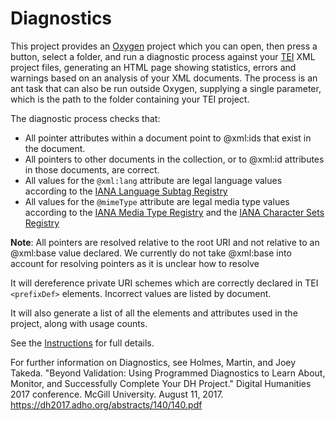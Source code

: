 # Diagnostics

This project provides an [Oxygen](https://www.oxygenxml.com) project which you can open, then press a button, select a folder, and run a diagnostic process against your [TEI](https://www.tei-c.org) XML project files, generating an HTML page showing statistics, errors and warnings based on an analysis of your XML documents. The process is an ant task that can also be run outside Oxygen, supplying a single parameter, which is the path to the folder containing your TEI project.

The diagnostic process checks that:

 - All pointer attributes within a document point to @xml:ids that exist in the document.
 - All pointers to other documents in the collection, or to @xml:id attributes in those documents, are correct.
 - All values for the `@xml:lang` attribute are legal language values according to the [IANA Language Subtag Registry](https://www.iana.org/assignments/language-subtag-registry/language-subtag-registry)
 - All values for the `@mimeType` attribute are legal media type values according to the [IANA Media Type Registry](https://www.iana.org/assignments/media-types/media-types.xml) and the [IANA Character Sets Registry](https://www.iana.org/assignments/character-sets/character-sets.xhtml)
 
 
**Note**: All pointers are resolved relative to the root URI and not relative to an @xml:base value declared. We currently do not take @xml:base into account for resolving pointers as it is unclear how to resolve 

It will dereference private URI schemes which are correctly declared in TEI `<prefixDef>` elements. Incorrect values are listed by document.

It will also generate a list of all the elements and attributes used in the project, along with usage counts.

See the [Instructions](instructions.html) for full details.

For further information on Diagnostics, see Holmes, Martin, and Joey Takeda. "Beyond Validation: Using Programmed Diagnostics to Learn About, Monitor, and Successfully Complete Your DH Project." Digital Humanities 2017 conference. McGill University. August 11, 2017. https://dh2017.adho.org/abstracts/140/140.pdf

